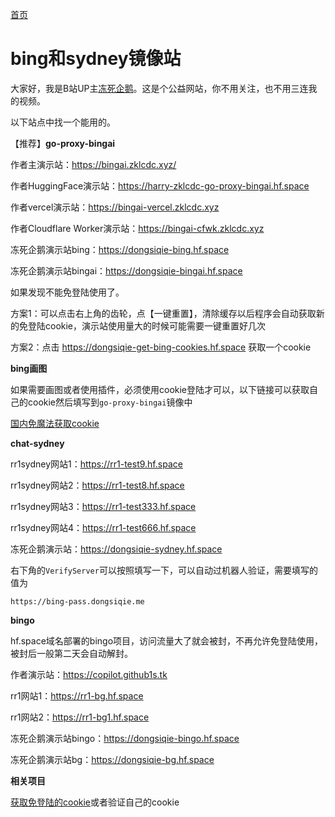 [首页](https://dongsiqie.me/)

# bing和sydney镜像站

大家好，我是B站UP主[冻死企鹅](https://space.bilibili.com/23375741)。这是个公益网站，你不用关注，也不用三连我的视频。

以下站点中找一个能用的。

【推荐】**go-proxy-bingai**

作者主演示站：https://bingai.zklcdc.xyz/

作者HuggingFace演示站：https://harry-zklcdc-go-proxy-bingai.hf.space

作者vercel演示站：https://bingai-vercel.zklcdc.xyz

作者Cloudflare Worker演示站：https://bingai-cfwk.zklcdc.xyz

冻死企鹅演示站bing：https://dongsiqie-bing.hf.space

冻死企鹅演示站bingai：https://dongsiqie-bingai.hf.space

如果发现不能免登陆使用了。

方案1：可以点击右上角的齿轮，点【一键重置】，清除缓存以后程序会自动获取新的免登陆cookie，演示站使用量大的时候可能需要一键重置好几次

方案2：点击 https://dongsiqie-get-bing-cookies.hf.space 获取一个cookie

**bing画图**

如果需要画图或者使用插件，必须使用cookie登陆才可以，以下链接可以获取自己的cookie然后填写到`go-proxy-bingai`镜像中

[国内免魔法获取cookie](wiki/bingcookie3.html)

**chat-sydney**


rr1sydney网站1：https://rr1-test9.hf.space

rr1sydney网站2：https://rr1-test8.hf.space

rr1sydney网站3：https://rr1-test333.hf.space

rr1sydney网站4：https://rr1-test666.hf.space

冻死企鹅演示站：https://dongsiqie-sydney.hf.space

右下角的`VerifyServer`可以按照填写一下，可以自动过机器人验证，需要填写的值为

```
https://bing-pass.dongsiqie.me
```

**bingo**

hf.space域名部署的bingo项目，访问流量大了就会被封，不再允许免登陆使用，被封后一般第二天会自动解封。

作者演示站：https://copilot.github1s.tk

rr1网站1：https://rr1-bg.hf.space

rr1网站2：https://rr1-bg1.hf.space

冻死企鹅演示站bingo：https://dongsiqie-bingo.hf.space

冻死企鹅演示站bg：https://dongsiqie-bg.hf.space

**相关项目**

[获取免登陆的cookie](https://dongsiqie-get-bing-cookies.hf.space/)或者验证自己的cookie

